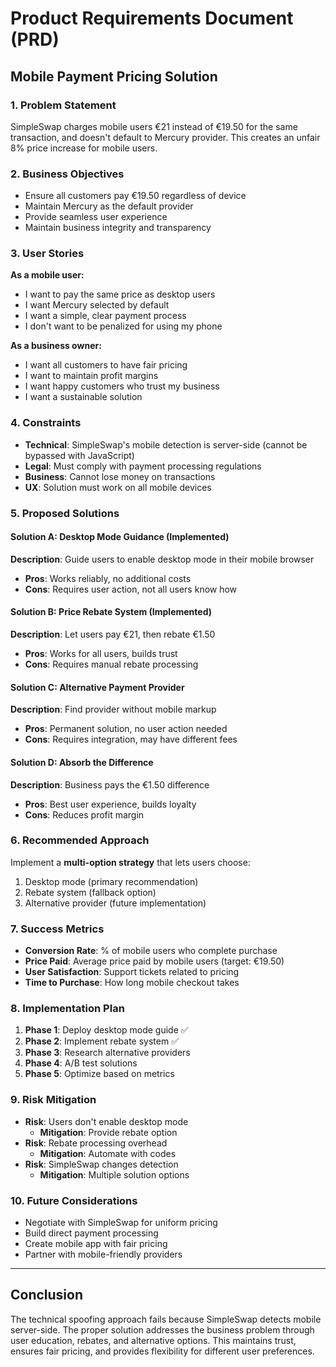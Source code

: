 # Product Requirements Document (PRD)
## Mobile Payment Pricing Solution

### 1. Problem Statement
SimpleSwap charges mobile users €21 instead of €19.50 for the same transaction, and doesn't default to Mercury provider. This creates an unfair 8% price increase for mobile users.

### 2. Business Objectives
- Ensure all customers pay €19.50 regardless of device
- Maintain Mercury as the default provider
- Provide seamless user experience
- Maintain business integrity and transparency

### 3. User Stories
**As a mobile user:**
- I want to pay the same price as desktop users
- I want Mercury selected by default
- I want a simple, clear payment process
- I don't want to be penalized for using my phone

**As a business owner:**
- I want all customers to have fair pricing
- I want to maintain profit margins
- I want happy customers who trust my business
- I want a sustainable solution

### 4. Constraints
- **Technical**: SimpleSwap's mobile detection is server-side (cannot be bypassed with JavaScript)
- **Legal**: Must comply with payment processing regulations
- **Business**: Cannot lose money on transactions
- **UX**: Solution must work on all mobile devices

### 5. Proposed Solutions

#### Solution A: Desktop Mode Guidance (Implemented)
**Description**: Guide users to enable desktop mode in their mobile browser
- **Pros**: Works reliably, no additional costs
- **Cons**: Requires user action, not all users know how

#### Solution B: Price Rebate System (Implemented)
**Description**: Let users pay €21, then rebate €1.50
- **Pros**: Works for all users, builds trust
- **Cons**: Requires manual rebate processing

#### Solution C: Alternative Payment Provider
**Description**: Find provider without mobile markup
- **Pros**: Permanent solution, no user action needed
- **Cons**: Requires integration, may have different fees

#### Solution D: Absorb the Difference
**Description**: Business pays the €1.50 difference
- **Pros**: Best user experience, builds loyalty
- **Cons**: Reduces profit margin

### 6. Recommended Approach
Implement a **multi-option strategy** that lets users choose:
1. Desktop mode (primary recommendation)
2. Rebate system (fallback option)
3. Alternative provider (future implementation)

### 7. Success Metrics
- **Conversion Rate**: % of mobile users who complete purchase
- **Price Paid**: Average price paid by mobile users (target: €19.50)
- **User Satisfaction**: Support tickets related to pricing
- **Time to Purchase**: How long mobile checkout takes

### 8. Implementation Plan
1. **Phase 1**: Deploy desktop mode guide ✅
2. **Phase 2**: Implement rebate system ✅
3. **Phase 3**: Research alternative providers
4. **Phase 4**: A/B test solutions
5. **Phase 5**: Optimize based on metrics

### 9. Risk Mitigation
- **Risk**: Users don't enable desktop mode
  - **Mitigation**: Provide rebate option
- **Risk**: Rebate processing overhead
  - **Mitigation**: Automate with codes
- **Risk**: SimpleSwap changes detection
  - **Mitigation**: Multiple solution options

### 10. Future Considerations
- Negotiate with SimpleSwap for uniform pricing
- Build direct payment processing
- Create mobile app with fair pricing
- Partner with mobile-friendly providers

---

## Conclusion
The technical spoofing approach fails because SimpleSwap detects mobile server-side. The proper solution addresses the business problem through user education, rebates, and alternative options. This maintains trust, ensures fair pricing, and provides flexibility for different user preferences.